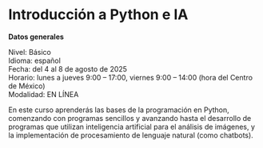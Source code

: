 # Introducción a Python e IA

**Datos generales**

Nivel: Básico  
Idioma: español  
Fecha: del 4 al 8 de agosto de 2025  
Horario: lunes a jueves 9:00 – 17:00, viernes 9:00 – 14:00 (hora del Centro de México)  
Modalidad: EN LÍNEA  

En este curso aprenderás las bases de la programación en Python, comenzando con programas sencillos y avanzando hasta el desarrollo de programas que utilizan inteligencia artificial para el análisis de imágenes, y la implementación de procesamiento de lenguaje natural (como chatbots).

